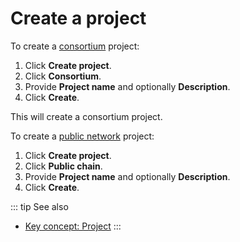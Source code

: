 # Create a project

To create a [consortium](/key-concepts/consortium-project) project:

1. Click **Create project**.
1. Click **Consortium**.
1. Provide **Project name** and optionally **Description**.
1. Click **Create**.

This will create a consortium project.

To create a [public network](/key-concepts/public-chain-project) project:

1. Click **Create project**.
1. Click **Public chain**.
1. Provide **Project name** and optionally **Description**.
1. Click **Create**.

::: tip See also
* [Key concept: Project](/key-concepts/project)
:::